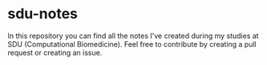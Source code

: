# sdu-notes

In this repository you can find all the notes I've created during my studies at SDU (Computational Biomedicine). 
Feel free to contribute by creating a pull request or creating an issue.
